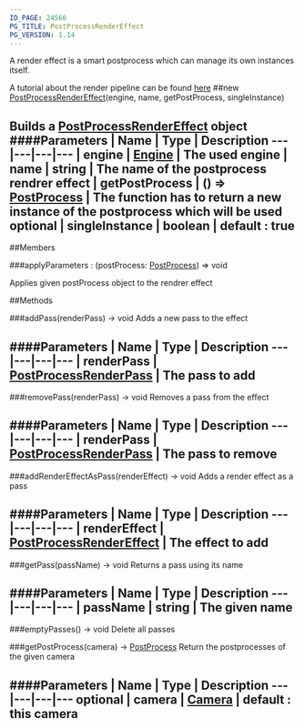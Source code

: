 ```yaml
---
ID_PAGE: 24566
PG_TITLE: PostProcessRenderEffect
PG_VERSION: 1.14
---
```


A render effect is a smart postprocess which can manage its own instances itself.

A tutorial about the render pipeline can be found [here](https://github.com/BabylonJS/Babylon.js/wiki/How-to-use-PostProcessRenderPipeline)
##new [PostProcessRenderEffect](/classes/PostProcessRenderEffect)(engine, name, getPostProcess, singleInstance)

Builds a [PostProcessRenderEffect](/classes/PostProcessRenderEffect) object
####Parameters
 | Name | Type | Description
---|---|---|---
 | engine | [Engine](/classes/Engine) | The used engine
 | name | string | The name of the postprocess rendrer effect
 | getPostProcess | () =&gt; [PostProcess](/classes/PostProcess) | The function has to return a new instance of the postprocess which will be used
optional | singleInstance | boolean | default : true
---

##Members

###applyParameters : (postProcess: [PostProcess](/classes/PostProcess)) =&gt; void


Applies given postProcess object to the rendrer effect



##Methods

###addPass(renderPass) &rarr; void
Adds a new pass to the effect

####Parameters
 | Name | Type | Description
---|---|---|---
 | renderPass | [PostProcessRenderPass](/classes/PostProcessRenderPass) | The pass to add
---

###removePass(renderPass) &rarr; void
Removes a pass from the effect

####Parameters
 | Name | Type | Description
---|---|---|---
 | renderPass | [PostProcessRenderPass](/classes/PostProcessRenderPass) | The pass to remove
---

###addRenderEffectAsPass(renderEffect) &rarr; void
Adds a render effect as a pass

####Parameters
 | Name | Type | Description
---|---|---|---
 | renderEffect | [PostProcessRenderEffect](/classes/PostProcessRenderEffect) | The effect to add
---

###getPass(passName) &rarr; void
Returns a pass using its name

####Parameters
 | Name | Type | Description
---|---|---|---
 | passName | string | The given name
---

###emptyPasses() &rarr; void
Delete all passes


###getPostProcess(camera) &rarr; [PostProcess](/classes/PostProcess)
Return the postprocesses of the given camera

####Parameters
 | Name | Type | Description
---|---|---|---
optional | camera | [Camera](/classes/Camera) | default : this camera
---
